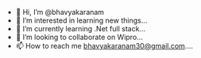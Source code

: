 - 👋 Hi, I’m @bhavyakaranam
- 👀 I’m interested in learning new things...
- 🌱 I’m currently learning .Net full stack...
- 💞️ I’m looking to collaborate on Wipro...
- 📫 How to reach me bhavyakaranam30@gmail.com....

<!---
bhavyakaranam/bhavyakaranam is a ✨ special ✨ repository because its `README.md` (this file) appears on your GitHub profile.
You can click the Preview link to take a look at your changes.
--->

